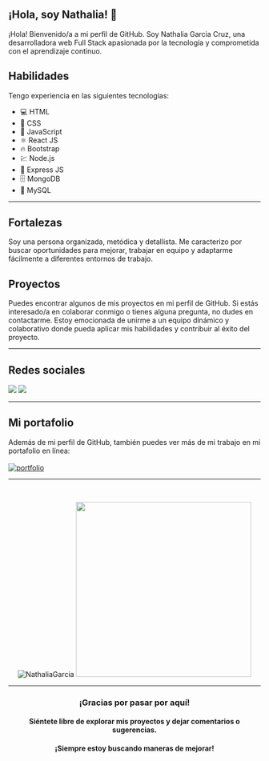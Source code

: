 ## ¡Hola, soy Nathalia! 👋

¡Hola! Bienvenido/a a mi perfil de GitHub. Soy Nathalia Garcia Cruz, una desarrolladora web Full Stack apasionada por la tecnología y comprometida con el aprendizaje continuo.

## Habilidades

Tengo experiencia en las siguientes tecnologías:

- 💻 HTML 
- 🎨 CSS 
- 🚀 JavaScript 
- ⚛️ React JS
- 🔥 Bootstrap
- 💹 Node.js 
- 🚀 Express JS
- 🗄️ MongoDB 
- 💾 MySQL

<hr>

## Fortalezas

Soy una persona organizada, metódica y detallista. Me caracterizo por buscar oportunidades para mejorar, trabajar en equipo y adaptarme fácilmente a diferentes entornos de trabajo.

## Proyectos

Puedes encontrar algunos de mis proyectos en mi perfil de GitHub. Si estás interesado/a en colaborar conmigo o tienes alguna pregunta, no dudes en contactarme. Estoy emocionada de unirme a un equipo dinámico y colaborativo donde pueda aplicar mis habilidades y contribuir al éxito del proyecto.

--------

## Redes sociales

   <a href="https://www.linkedin.com/in/nathalia-garc%C3%ADa-cruz-524b42205/" target="_blank"><img src="https://img.shields.io/badge/-LinkedIn-%230077B5?style=for-the-badge&logo=linkedin&logoColor=white" target="_blank"></a>
  <a href = "mailto:nthaliagarcia@gmail.com"><img src="https://img.shields.io/badge/-Gmail-%23333?style=for-the-badge&logo=gmail&logoColor=white" target="_blank"></a>
  
--------

## Mi portafolio

Además de mi perfil de GitHub, también puedes ver más de mi trabajo en mi portafolio en línea: <br> 
<br>
[![portfolio](https://img.shields.io/badge/my_portfolio-000?style=for-the-badge&logo=ko-fi&logoColor=white)](https://magenta-croquembouche-484fe8.netlify.app/)

-----------

</p><br>
<p align="center">
<img src="https://github-readme-stats.vercel.app/api?username=NGCnathalia&show_icons=true&theme=dracula&title_color=ffffff&text_color=ffffff&bg_color=000000&locale=en" alt="NathaliaGarcia" /> 
<img src="https://github-readme-stats.vercel.app/api/top-langs/?username=NGCnathalia&show_icons=true&theme=dracula&title_color=ffffff&text_color=ffffff&bg_color=000000&locale=en" width="350" >
 </p>
 
-----------
<h3 align="center">¡Gracias por pasar por aquí!</h3>
<h4 align="center">Siéntete libre de explorar mis proyectos y dejar comentarios o sugerencias. </h4>
<h4 align="center">¡Siempre estoy buscando maneras de mejorar!</h4>

